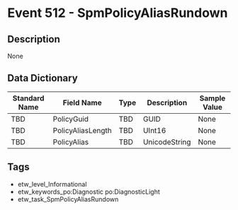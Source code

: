 # Event 512 - SpmPolicyAliasRundown

## Description
None

## Data Dictionary
|Standard Name|Field Name|Type|Description|Sample Value|
|---|---|---|---|---|
|TBD|PolicyGuid|TBD|GUID|None|None|
|TBD|PolicyAliasLength|TBD|UInt16|None|None|
|TBD|PolicyAlias|TBD|UnicodeString|None|None|

## Tags
* etw_level_Informational
* etw_keywords_po:Diagnostic po:DiagnosticLight
* etw_task_SpmPolicyAliasRundown